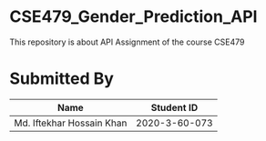 # CSE479_Gender_Prediction_API
This repository is about API Assignment of the course CSE479

# Submitted By
| Name                                 | Student ID            | 
| ------------------                   | ----------            |
| Md. Iftekhar Hossain Khan            | 2020-3-60-073         |
